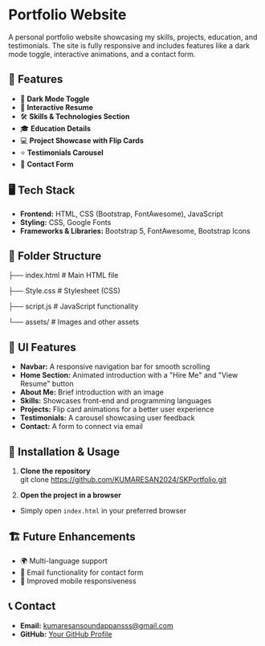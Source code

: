 # Portfolio Website

A personal portfolio website showcasing my skills, projects, education, and testimonials. The site is fully responsive and includes features like a dark mode toggle, interactive animations, and a contact form.

## 🚀 Features

- 🌙 **Dark Mode Toggle**  
- 📑 **Interactive Resume**  
- 🛠 **Skills & Technologies Section**  
- 🎓 **Education Details**  
- 💻 **Project Showcase with Flip Cards**  
- ⭐ **Testimonials Carousel**  
- 📩 **Contact Form**  

## 🖥️ Tech Stack

- **Frontend:** HTML, CSS (Bootstrap, FontAwesome), JavaScript  
- **Styling:** CSS, Google Fonts  
- **Frameworks & Libraries:** Bootstrap 5, FontAwesome, Bootstrap Icons  

## 📂 Folder Structure
├── index.html # Main HTML file

├── Style.css # Stylesheet (CSS)

├── script.js # JavaScript functionality

└── assets/ # Images and other assets


## 🎨 UI Features

- **Navbar:** A responsive navigation bar for smooth scrolling  
- **Home Section:** Animated introduction with a "Hire Me" and "View Resume" button  
- **About Me:** Brief introduction with an image  
- **Skills:** Showcases front-end and programming languages  
- **Projects:** Flip card animations for a better user experience  
- **Testimonials:** A carousel showcasing user feedback  
- **Contact:** A form to connect via email  

## 🔧 Installation & Usage

1. **Clone the repository**  
git clone https://github.com/KUMARESAN2024/SKPortfolio.git

2. **Open the project in a browser**  
- Simply open `index.html` in your preferred browser  

## 🏗️ Future Enhancements

- 🌍 Multi-language support  
- 📧 Email functionality for contact form  
- 📱 Improved mobile responsiveness  

## 📞 Contact

- **Email:** kumaresansoundappansss@gmail.com  
- **GitHub:** [Your GitHub Profile](https://github.com/KUMARESAN2024)  
